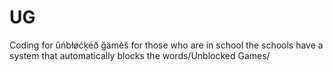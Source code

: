 # UG
Coding for űńbłøćķéð ğämėš for those who are in school the schools have a system that automatically blocks the words/Unblocked Games/
